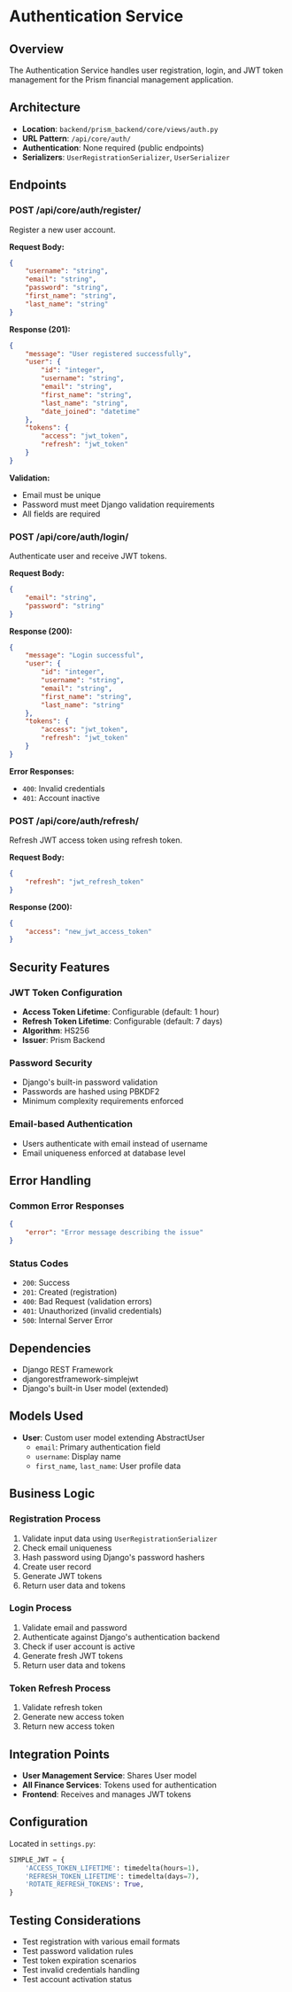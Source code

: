 # Authentication Service

## Overview
The Authentication Service handles user registration, login, and JWT token management for the Prism financial management application.

## Architecture
- **Location**: `backend/prism_backend/core/views/auth.py`
- **URL Pattern**: `/api/core/auth/`
- **Authentication**: None required (public endpoints)
- **Serializers**: `UserRegistrationSerializer`, `UserSerializer`

## Endpoints

### POST /api/core/auth/register/
Register a new user account.

**Request Body:**
```json
{
    "username": "string",
    "email": "string",
    "password": "string",
    "first_name": "string",
    "last_name": "string"
}
```

**Response (201):**
```json
{
    "message": "User registered successfully",
    "user": {
        "id": "integer",
        "username": "string",
        "email": "string",
        "first_name": "string",
        "last_name": "string",
        "date_joined": "datetime"
    },
    "tokens": {
        "access": "jwt_token",
        "refresh": "jwt_token"
    }
}
```

**Validation:**
- Email must be unique
- Password must meet Django validation requirements
- All fields are required

### POST /api/core/auth/login/
Authenticate user and receive JWT tokens.

**Request Body:**
```json
{
    "email": "string",
    "password": "string"
}
```

**Response (200):**
```json
{
    "message": "Login successful",
    "user": {
        "id": "integer",
        "username": "string",
        "email": "string",
        "first_name": "string",
        "last_name": "string"
    },
    "tokens": {
        "access": "jwt_token",
        "refresh": "jwt_token"
    }
}
```

**Error Responses:**
- `400`: Invalid credentials
- `401`: Account inactive

### POST /api/core/auth/refresh/
Refresh JWT access token using refresh token.

**Request Body:**
```json
{
    "refresh": "jwt_refresh_token"
}
```

**Response (200):**
```json
{
    "access": "new_jwt_access_token"
}
```

## Security Features

### JWT Token Configuration
- **Access Token Lifetime**: Configurable (default: 1 hour)
- **Refresh Token Lifetime**: Configurable (default: 7 days)
- **Algorithm**: HS256
- **Issuer**: Prism Backend

### Password Security
- Django's built-in password validation
- Passwords are hashed using PBKDF2
- Minimum complexity requirements enforced

### Email-based Authentication
- Users authenticate with email instead of username
- Email uniqueness enforced at database level

## Error Handling

### Common Error Responses
```json
{
    "error": "Error message describing the issue"
}
```

### Status Codes
- `200`: Success
- `201`: Created (registration)
- `400`: Bad Request (validation errors)
- `401`: Unauthorized (invalid credentials)
- `500`: Internal Server Error

## Dependencies
- Django REST Framework
- djangorestframework-simplejwt
- Django's built-in User model (extended)

## Models Used
- **User**: Custom user model extending AbstractUser
  - `email`: Primary authentication field
  - `username`: Display name
  - `first_name`, `last_name`: User profile data

## Business Logic

### Registration Process
1. Validate input data using `UserRegistrationSerializer`
2. Check email uniqueness
3. Hash password using Django's password hashers
4. Create user record
5. Generate JWT tokens
6. Return user data and tokens

### Login Process
1. Validate email and password
2. Authenticate against Django's authentication backend
3. Check if user account is active
4. Generate fresh JWT tokens
5. Return user data and tokens

### Token Refresh Process
1. Validate refresh token
2. Generate new access token
3. Return new access token

## Integration Points
- **User Management Service**: Shares User model
- **All Finance Services**: Tokens used for authentication
- **Frontend**: Receives and manages JWT tokens

## Configuration
Located in `settings.py`:
```python
SIMPLE_JWT = {
    'ACCESS_TOKEN_LIFETIME': timedelta(hours=1),
    'REFRESH_TOKEN_LIFETIME': timedelta(days=7),
    'ROTATE_REFRESH_TOKENS': True,
}
```

## Testing Considerations
- Test registration with various email formats
- Test password validation rules
- Test token expiration scenarios
- Test invalid credentials handling
- Test account activation status